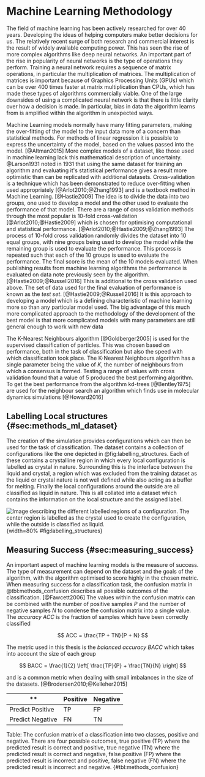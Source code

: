 # Machine Learning Methodology

The field of machine learning has been actively researched for over 40 years.
Developing the ideas of helping computers make better decisions for us.
The relatively recent surge of both research and commercial interest
is the result of widely available computing power.
This has seen the rise of more complex algorithms like deep neural networks.
An important part of the rise in popularity of neural networks
is the type of operations they perform.
Training a neural network requires a sequence of matrix operations,
in particular the multiplication of matrices.
The multiplication of matrices is important because of Graphics Processing Units (GPUs)
which can be over 400 times faster at matrix multiplication than CPUs,
which has made these types of algorithms commercially viable.
One of the large downsides of using a complicated neural network
is that there is little clarity over how a decision is made.
In particular, bias in data the algorithm learns from
is amplified within the algorithm in unexpected ways.

Machine Learning models normally have many fitting parameters,
making the over-fitting of the model to the input data
more of a concern than statistical methods.
For methods of linear regression
it is possible to express the uncertainty of the model,
based on the values passed into the model. [@Altman2015]
More complex models of a dataset,
like those used in machine learning
lack this mathematical description of uncertainty.
@Larson1931 noted in 1931 that
using the same dataset for training an algorithm and evaluating it's statistical performance
gives a result more optimistic than can be replicated with additional datasets.
Cross-validation is a technique which
has been demonstrated to reduce over-fitting when used appropriately [@Arlot2010;@Zhang1993]
and is a textbook method in Machine Learning. [@Hastie2009]
The idea is to divide the data into two groups,
one used to develop a model
and the other used to evaluate the performance of that model.
There are a range of cross validation methods
through the most popular is 10-fold cross-validation [@Arlot2010;@Hastie2009]
which is chosen for optimising computational and statistical performance. [@Arlot2010;@Hastie2009;@Zhang1993]
The process of 10-fold cross validation
randomly divides the dataset into 10 equal groups,
with nine groups being used to develop the model
while the remaining group is used to evaluate the performance.
This process is repeated such that
each of the 10 groups is used to evaluate the performance.
The final score is the mean of the 10 models evaluated.
When publishing results from machine learning algorithms
the performance is evaluated on data note previously seen by the algorithm. [@Hastie2009;@Russell2016]
This is additional to the cross validation used above.
The set of data used for the final evaluation of performance
is known as the *test set*. [@Hastie2009;@Russell2016]
It is this approach to developing a model
which is a defining characteristic of machine learning
more so than any particular model used.
The big advantage of this much more complicated approach
to the methodology of the development of the best model
is that more complicated models with many parameters
are still general enough to work with new data

The K-Nearest Neighbours algorithm [@Goldberger2005]
is used for the supervised classification of particles.
This was chosen based on performance,
both in the task of classification
but also the speed with which classification took place.
The K-Nearest Neighbours algorithm has a single parameter
being the value of $K$,
the number of neighbours from which a consensus is formed.
Testing a range of values with cross validation found that a value of 5
produced the best performing algorithm.
To get the best performance from the algorithm
kd-trees [@Bentley1975] are used for the neighbour search
an algorithm which finds use in molecular dynamics simulations [@Howard2016]

## Labelling Local structures {#sec:methods_ml_dataset}

The creation of the simulation provides configurations
which can then be used for the task of classification.
The dataset contains a collection of configurations
like the one depicted in @fig:labelling_structures.
Each of these contains a crystalline region
in which every local configuration is labelled as crystal in nature.
Surrounding this is the interface between the liquid and crystal,
a region which was excluded from the training dataset
as the liquid or crystal nature is not well defined
while also acting as a buffer for melting.
Finally the local configurations around the outside
are all classified as liquid in nature.
This is all collated into a dataset which contains
the information on the local structure and
the assigned label.

![Image describing the different labelled regions of a configuration.
The center region is labelled as the crystal used to create the configuration,
while the outside is classified as liquid.
](../Projects/MLCrystals/figures/labelled_config.svg){width=80% #fig:labelling_structures}

## Measuring Success {#sec:measuring_success}

An important aspect of machine learning models
is the measure of success.
The type of measurement can depend on the dataset
and the goals of the algorithm,
with the algorithm optimised to score highly in the chosen metric.
When measuring success for a classification task,
the confusion matrix in @tbl:methods_confusion describes
all possible outcomes of the classification. [@Fawcett2006]
The values within the confusion matrix
can be combined with the number of positive samples $P$
and the number of negative samples $N$
to condense the confusion matrix into a single value.
The *accuracy* $ACC$ is the fraction of samples
which have been correctly classified

$$ ACC = \frac{TP + TN}{P + N} $$

The metric used in this thesis is the *balanced accuracy* $BACC$
which takes into account the size of each group

$$ BACC = \frac{1}{2} \left[ \frac{TP}{P} + \frac{TN}{N} \right] $$

and is a common metric when dealing with small imbalances
in the size of the datasets. [@Brodersen2010;@Kelleher2015]

**               | Positive | Negative |
------           |--        |--        |
Predict Positive | TP       | FP       |
Predict Negative | FN       | TN       |

Table: The confusion matrix of a classification into two classes, positive and negative.
There are four possible outcomes,
true positive (TP) where the predicted result is correct and positive,
true negative (TN) where the predicted result is correct and negative,
false positive (FP) where the predicted result is incorrect and positive,
false negative (FN) where the predicted result is incorrect and negative. {#tbl:methods_confusion}
